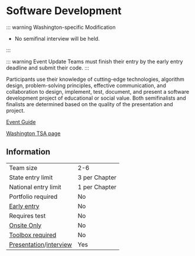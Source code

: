 # Software Development

::: warning Washington-specific Modification

- No semifinal interview will be held.

:::

::: warning Event Update
Teams must finish their entry by the early entry deadline and submit their code.
:::

Participants use their knowledge of cutting-edge technologies, algorithm design, problem-solving principles, effective communication, and collaboration to design, implement, test, document, and present a software development project of educational or social value. Both semifinalists and finalists are determined based on the quality of the presentation and project.

[Event Guide](https://lwsd.sharepoint.com/:b:/r/sites/GR-JHS-TechnologyStudentAssociation-SCA/Shared%20Documents/2024-25/Event%20Guides/HS%20-%20Software%20Development.pdf)

[Washington TSA page](https://www.washingtontsa.org/high-school-events/software-development)

## Information

|                                              |               |
| -------------------------------------------- | ------------- |
| Team size                                    | 2-6           |
| State entry limit                            | 3 per Chapter |
| National entry limit                         | 1 per Chapter |
| Portfolio required                           | No            |
| [Early entry](/#terms)                       | No            |
| Requires test                                | No            |
| [Onsite Only](/#terms)                       | No            |
| [Toolbox required](/#terms)                  | No            |
| [Presentation](/#terms)/[interview](/#terms) | Yes           |
